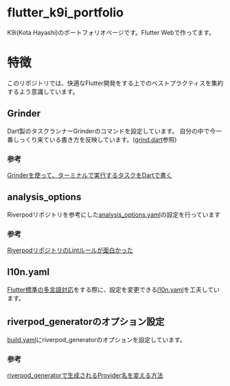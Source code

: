 # flutter_k9i_portfolio

K9i(Kota Hayashi)のポートフォリオページです。Flutter Webで作ってます。

# 特徴
このリポジトリでは、快適なFlutter開発をする上でのベストプラクティスを集約するよう意識しています。

## Grinder

Dart製のタスクランナーGrinderのコマンドを設定しています。
自分の中で今一番しっくり来ている書き方を反映しています。([grind.dart](https://github.com/K9i-0/flutter_k9i_portfolio/blob/main/tool/grind.dart)参照)


### 参考
[Grinderを使って、ターミナルで実行するタスクをDartで書く](https://zenn.dev/k9i/articles/bcfa83b08e56d6)

## analysis_options

Riverpodリポジトリを参考にした[analysis_options.yaml](https://github.com/K9i-0/flutter_k9i_portfolio/blob/main/analysis_options.yaml)の設定を行っています

### 参考
[RiverpodリポジトリのLintルールが面白かった](https://zenn.dev/toridori/articles/711eb36d6a27e9)

## l10n.yaml
[Flutter標準の多言語対応](https://docs.flutter.dev/development/accessibility-and-localization/internationalization
)をする際に、設定を変更できる[l10n.yaml](https://github.com/K9i-0/flutter_k9i_portfolio/blob/main/l10n.yaml)を工夫しています。


## riverpod_generatorのオプション設定

[build.yaml](https://github.com/K9i-0/flutter_k9i_portfolio/blob/main/build.yaml)にriverpod_generatorのオプションを設定しています。

### 参考
[riverpod_generatorで生成されるProvider名を変える方法](https://zenn.dev/toridori/articles/eeee255bd555a2)


